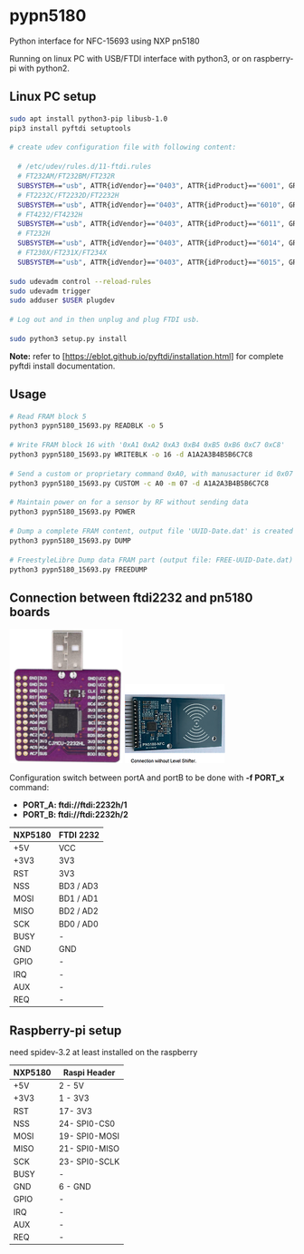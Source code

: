 # pypn5180
Python interface for NFC-15693 using NXP pn5180 

Running on linux PC with USB/FTDI interface with python3, or on raspberry-pi with python2.

## Linux PC setup

```bash
sudo apt install python3-pip libusb-1.0 
pip3 install pyftdi setuptools

# create udev configuration file with following content:

  # /etc/udev/rules.d/11-ftdi.rules
  # FT232AM/FT232BM/FT232R
  SUBSYSTEM=="usb", ATTR{idVendor}=="0403", ATTR{idProduct}=="6001", GROUP="plugdev", MODE="0664"
  # FT2232C/FT2232D/FT2232H
  SUBSYSTEM=="usb", ATTR{idVendor}=="0403", ATTR{idProduct}=="6010", GROUP="plugdev", MODE="0664"
  # FT4232/FT4232H
  SUBSYSTEM=="usb", ATTR{idVendor}=="0403", ATTR{idProduct}=="6011", GROUP="plugdev", MODE="0664"
  # FT232H
  SUBSYSTEM=="usb", ATTR{idVendor}=="0403", ATTR{idProduct}=="6014", GROUP="plugdev", MODE="0664"
  # FT230X/FT231X/FT234X
  SUBSYSTEM=="usb", ATTR{idVendor}=="0403", ATTR{idProduct}=="6015", GROUP="plugdev", MODE="0664"

sudo udevadm control --reload-rules
sudo udevadm trigger
sudo adduser $USER plugdev

# Log out and in then unplug and plug FTDI usb.

sudo python3 setup.py install
``` 

**Note:** refer to [https://eblot.github.io/pyftdi/installation.html]  for complete pyftdi install documentation.

## Usage

``` bash
# Read FRAM block 5
python3 pypn5180_15693.py READBLK -o 5

# Write FRAM block 16 with '0xA1 0xA2 0xA3 0xB4 0xB5 0xB6 0xC7 0xC8'
python3 pypn5180_15693.py WRITEBLK -o 16 -d A1A2A3B4B5B6C7C8
 
# Send a custom or proprietary command 0xA0, with manusacturer id 0x07 and data '0xA1 0xA2 0xA3 0xB4 0xB5 0xB6 0xC7 0xC8'
python3 pypn5180_15693.py CUSTOM -c A0 -m 07 -d A1A2A3B4B5B6C7C8

# Maintain power on for a sensor by RF without sending data
python3 pypn5180_15693.py POWER

# Dump a complete FRAM content, output file 'UUID-Date.dat' is created 
python3 pypn5180_15693.py DUMP

# FreestyleLibre Dump data FRAM part (output file: FREE-UUID-Date.dat)
python3 pypn5180_15693.py FREEDUMP

 ```


## Connection between ftdi2232 and pn5180 boards

<img src="./img/ftdi2232.png"> <img src="./img/pn5180.png">

Configuration switch between portA and portB to be done with **-f PORT_x** command:
- **PORT_A: ftdi://ftdi:2232h/1**
- **PORT_B: ftdi://ftdi:2232h/2**

| NXP5180 |    FTDI 2232 |
|---------|--------------|
|+5V      |    VCC       |
|+3V3     |    3V3       |
|RST      |    3V3       |
|NSS      |    BD3 / AD3 |
|MOSI     |    BD1 / AD1 |
|MISO     |    BD2 / AD2 |
|SCK      |    BD0 / AD0 |
|BUSY     |    -         |
|GND      |    GND       |
|GPIO     |    -         |
|IRQ      |    -         |
|AUX      |    -         |
|REQ      |    -         |

## Raspberry-pi setup

need spidev-3.2 at least installed on the raspberry

| NXP5180 |  Raspi Header  |
|---------|----------------|
|+5V      |   2 - 5V       |
|+3V3     |   1 - 3V3      |
|RST      |   17- 3V3      |
|NSS      |   24- SPI0-CS0 |
|MOSI     |   19- SPI0-MOSI|
|MISO     |   21- SPI0-MISO|
|SCK      |   23- SPI0-SCLK|
|BUSY     |    -         |
|GND      |   6 - GND    |
|GPIO     |    -         |
|IRQ      |    -         |
|AUX      |    -         |
|REQ      |    -         |






